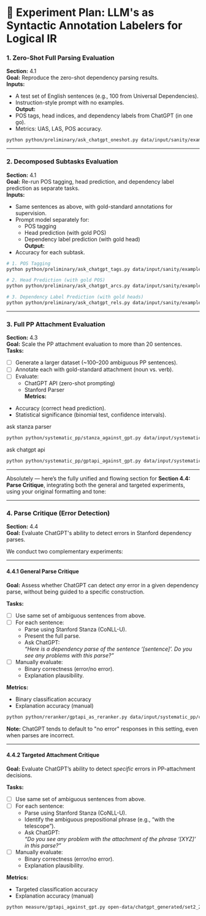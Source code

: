 # 🧪 Experiment Plan: LLM's as Syntactic Annotation Labelers for Logical IR


### 1. **Zero-Shot Full Parsing Evaluation**
**Section:** 4.1  
**Goal:** Reproduce the zero-shot dependency parsing results.  
**Inputs:**
- A test set of English sentences (e.g., 100 from Universal Dependencies).
- Instruction-style prompt with no examples.  
**Output:**
- POS tags, head indices, and dependency labels from ChatGPT (in one go).
- Metrics: UAS, LAS, POS accuracy.


```bash
python python/preliminary/ask_chatgpt_oneshot.py data/input/sanity/examples1.conllu --live_run --output_file data/output/sanity/examples1.conllu.ask_chatgpt_oneshot
```

---

### 2. **Decomposed Subtasks Evaluation**
**Section:** 4.1  
**Goal:** Re-run POS tagging, head prediction, and dependency label prediction as separate tasks.  
**Inputs:**
- Same sentences as above, with gold-standard annotations for supervision.
- Prompt model separately for:
  - POS tagging
  - Head prediction (with gold POS)
  - Dependency label prediction (with gold head)  
**Output:**
- Accuracy for each subtask.

```bash
# 1. POS Tagging
python python/preliminary/ask_chatgpt_tags.py data/input/sanity/examples1.conllu --live_run --output_file data/output/sanity/examples1.conllu.ask_chatgpt_tags

# 2. Head Prediction (with gold POS)
python python/preliminary/ask_chatgpt_arcs.py data/input/sanity/examples1.conllu --live_run --output_file data/output/sanity/examples1.conllu.ask_chatgpt_arcs

# 3. Dependency Label Prediction (with gold heads)
python python/preliminary/ask_chatgpt_rels.py data/input/sanity/examples1.conllu --live_run --output_file data/output/sanity/examples1.conllu.ask_chatgpt_rels
```

---

### 3. **Full PP Attachment Evaluation**
**Section:** 4.3  
**Goal:** Scale the PP attachment evaluation to more than 20 sentences.  
**Tasks:**
- [ ] Generate a larger dataset (~100–200 ambiguous PP sentences).
- [ ] Annotate each with gold-standard attachment (noun vs. verb).
- [ ] Evaluate:
  - ChatGPT API (zero-shot prompting)
  - Stanford Parser  
**Metrics:**
- Accuracy (correct head prediction).
- Statistical significance (binomial test, confidence intervals).

ask stanza parser
```bash
python python/systematic_pp/stanza_against_gpt.py data/input/systematic_pp/chatgpt_generated_20.json --live_run --output_file data/output/systematic_pp/chatgpt_generated_20.stanza.conllu
```

ask chatgpt api
```bash
python python/systematic_pp/gptapi_against_gpt.py data/input/systematic_pp/chatgpt_generated_20.json --live_run --output_base data/output/systematic_pp/chatgpt_generated_20.gptapi.json
```


---

Absolutely — here’s the fully unified and flowing section for **Section 4.4: Parse Critique**, integrating both the general and targeted experiments, using your original formatting and tone:

---

### 4. **Parse Critique (Error Detection)**  
**Section:** 4.4  
**Goal:** Evaluate ChatGPT's ability to detect errors in Stanford dependency parses.  

We conduct two complementary experiments:

---

#### 4.4.1 **General Parse Critique**  
**Goal:** Assess whether ChatGPT can detect *any* error in a given dependency parse, without being guided to a specific construction.

**Tasks:**
- [ ] Use same set of ambiguous sentences from above.
- [ ] For each sentence:
  - Parse using Stanford Stanza (CoNLL-U).
  - Present the full parse.
  - Ask ChatGPT:  
    *“Here is a dependency parse of the sentence ‘[sentence]’. Do you see any problems with this parse?”*
- [ ] Manually evaluate:
  - Binary correctness (error/no error).
  - Explanation plausibility.

**Metrics:**
- Binary classification accuracy
- Explanation accuracy (manual)

```bash
python python/reranker/gptapi_as_reranker.py data/input/systematic_pp/chatgpt_generated_20.json --output_file data/output/reranker/chatgpt_generated_20.reranker.json
```

**Note:** ChatGPT tends to default to "no error" responses in this setting, even when parses are incorrect.

---

#### 4.4.2 **Targeted Attachment Critique**  
**Goal:** Evaluate ChatGPT’s ability to detect *specific* errors in PP-attachment decisions.

**Tasks:**
- [ ] Use same set of ambiguous sentences from above.
- [ ] For each sentence:
  - Parse using Stanford Stanza (CoNLL-U).
  - Identify the ambiguous prepositional phrase (e.g., “with the telescope”).
  - Ask ChatGPT:  
    *“Do you see any problem with the attachment of the phrase ‘[XYZ]’ in this parse?”*
- [ ] Manually evaluate:
  - Binary correctness (error/no error).
  - Explanation plausibility.

**Metrics:**
- Targeted classification accuracy
- Explanation accuracy (manual)

```bash
python measure/gptapi_against_gpt.py open-data/chatgpt_generated/set2_20examples.json --live_run --output_base open-data/chatgpt_generated/set2_predictions_chatgpt.json.2
```

